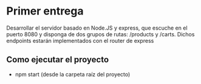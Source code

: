 # Primer entrega

Desarrollar el servidor basado en Node.JS y express, que escuche en el puerto 8080 y disponga de dos grupos de rutas: /products y /carts. Dichos endpoints estarán implementados con el router de express

## Como ejecutar el proyecto

- npm start (desde la carpeta raíz del proyecto)
